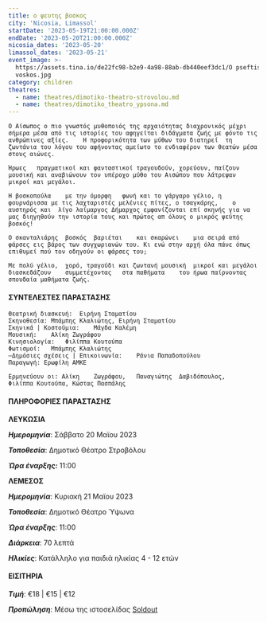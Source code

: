 ```yaml
---
title: ο ψευτης βοσκος
city: 'Nicosia, Limassol'
startDate: '2023-05-19T21:00:00.000Z'
endDate: '2023-05-20T21:00:00.000Z'
nicosia_dates: '2023-05-20'
limassol_dates: '2023-05-21'
event_image: >-
  https://assets.tina.io/de22fc98-b2e9-4a98-88ab-db440eef3dc1/O pseftis
  voskos.jpg
category: children
theatres:
  - name: theatres/dimotiko-theatro-strovolou.md
  - name: theatres/dimotiko_theatro_ypsona.md
---
```


```
Ο Αίσωπος ο πιο γνωστός μυθοποιός της αρχαιότητας διαχρονικός μέχρι σήμερα μέσα από τις ιστορίες του αφηγείται διδάγματα ζωής με φόντο τις ανθρώπινες αξίες.	Η προφορικότητα των μύθων του διατηρεί	τη ζωντάνια	του λόγου του αφήνοντας	αμείωτο	το ενδιαφέρον των θεατών μέσα στους αιώνες.

Ήρωες	πραγματικοί	και φανταστικοί	τραγουδούν, χορεύουν, παίζουν μουσική και αναβιώνουν τον υπέροχο μύθο του Αισώπου που λάτρεψαν μικροί και μεγάλοι. 

Η βοσκοπούλα	με την όμορφη	φωνή και το γάργαρο	γέλιο, η φουρνάρισσα με τις λαχταριστές μελένιες πίτες,	ο τσαγκάρης,	ο αυστηρός και	λίγο λαίμαργος Δήμαρχος εμφανίζονται επί σκηνής για να μας διηγηθούν την ιστορία τους και πρώτος απ	όλους ο μικρός ψεύτης βοσκός!

Ο σκανταλιάρης	βοσκός	βαριέται	και σκαρώνει	μια σειρά από φάρσες εις βάρος των συγχωριανών του.	Κι ενώ στην αρχή όλα πάνε όπως επιθυμεί πού τον οδηγούν οι φάρσες του;

Με πολύ γέλιο,	χορό, τραγούδι και ζωντανή μουσική	μικροί και μεγάλοι	διασκεδάζουν	συμμετέχοντας	στα παθήματα	του ήρωα παίρνοντας σπουδαία μαθήματα ζωής.

```

#### ΣΥΝΤΕΛΕΣΤΕΣ ΠΑΡΑΣΤΑΣΗΣ

```
Θεατρική διασκευή:	Ειρήνη Σταματίου
Σκηνοθεσία: Μπάμπης Κλαλιώτης, Ειρήνη Σταματίου
Σκηνικά | Κοστούμια:	Μάγδα Καλέμη
Μουσική:	Αλίκη Ζωγράφου
Κινησιολογία:	Φιλίππα Κουτούπα
Φωτισμοί:	Μπάμπης Κλαλιώτης
–Δημόσιες σχέσεις |	Επικοινωνία:	Ράνια Παπαδοπούλου
Παραγωγή: Ερωφίλη ΑΜΚΕ

Ερμηνεύουν οι: Αλίκη	Ζωγράφου,	Παναγιώτης	Δαβιδόπουλος,	Φιλίππα Κουτούπα, Κώστας Πασπάλης
```

#### ΠΛΗΡΟΦΟΡΙΕΣ ΠΑΡΑΣΤΑΣΗΣ

**ΛΕΥΚΩΣΙΑ**

***Ημερομηνία***: Σάββατο 20 Μαϊου 2023

***Τοποθεσία***: Δημοτικό Θέατρο Στροβόλου

***Ώρα έναρξης:*** 11:00

**ΛΕΜΕΣΟΣ**

***Ημερομηνία***: Κυριακή 21 Μαϊου 2023

***Τοποθεσία***: Δημοτικό Θέατρο Ύψωνα

***Ώρα έναρξης***: 11:00

***Διάρκεια***: 70 λεπτά

***Ηλικίες***: Κατάλληλο για παιδιά ηλικίας 4 - 12 ετών

#### ΕΙΣΙΤΗΡΙΑ

***Τιμή***: €18 | €15 | €12

***Προπώληση***: Μέσω της ιστοσελίδας  [Soldout](https://www.soldoutticketbox.com/o-pseftis-voskos-may-2023/?lang=en "")
